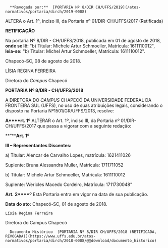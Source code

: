       **Revogada por:**  [PORTARIA Nº 8/DIR CH/UFFS/2019](/atos-normativos/portaria/dirch/2019-0008) 

   ALTERA o Art. 1º, inciso III, da Portaria nº 01/DIR-CH/UFFS/2017 (Retificada)  

 

 **RETIFICAÇÃO** 

  

 Na portaria Nº 8/DIR - CH/UFFS/2018, publicada em 01 de agosto de 2018, ****onde se lê:**** "b) Titular: Michele Artur Schmoeller, Matrícula: 1611110012", ****leia-se:**** "b) Titular: Michel Artur Schmoeller, Matrícula: 1611110012".

 Chapecó-SC, 08 de agosto de 2018. 

  

  

 LÍSIA REGINA FERREIRA

 Diretora do *Campus* Chapecó

  

  

 **PORTARIA Nº 8/DIR - CH/UFFS/2018**

  

 A DIRETORA DO *CAMPUS* CHAPECÓ DA UNIVERSIDADE FEDERAL DA FRONTEIRA SUL (UFFS), no uso de suas atribuições legais, considerando o disposto na Portaria Nº1501/GR/UFFS/2013, resolve:

   
  


 **A****rt. 1º** ALTERAR o Art. 1º, inciso III, da Portaria nº 01/DIR-CH/UFFS/2017 que passa a vigorar com a seguinte redação:

  

 **“****Art. 1º** 

 **III – Representantes Discentes:**

  a) Titular: Alencar de Carvalho Lopes, matrícula: 1621411026

  Suplente: Bruna Alessandra Muller, Matrícula: 1711711052

  

  b) Titular: Michele Artur Schmoeller, Matrícula: 1611110012

  Suplente: Wericles Macedo Cordeiro, Matrícula: 1711730048”

   


 **Art.** **2****º** Esta Portaria entra em vigor na data de sua publicação.

   
  


  

  

  

   **Data do ato:** Chapecó-SC, 01 de agosto de 2018.   
 

    Lísia Regina Ferreira   
 Diretora do Campus Chapecó 

      Documento Histórico  [PORTARIA Nº 8/DIR CH/UFFS/2018 (RETIFICADA, REVOGADA)](https://www.uffs.edu.br/atos-normativos/portaria/dirch/2018-0008/@@download/documento_historico)     
      
